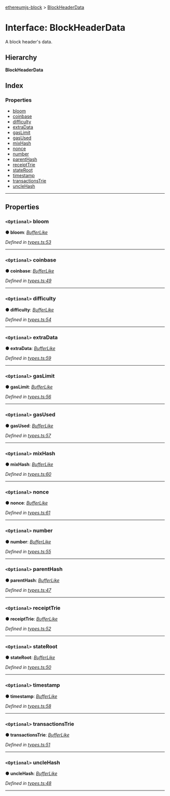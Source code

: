 [ethereumjs-block](../README.md) > [BlockHeaderData](../interfaces/blockheaderdata.md)

# Interface: BlockHeaderData

A block header's data.

## Hierarchy

**BlockHeaderData**

## Index

### Properties

- [bloom](blockheaderdata.md#bloom)
- [coinbase](blockheaderdata.md#coinbase)
- [difficulty](blockheaderdata.md#difficulty)
- [extraData](blockheaderdata.md#extradata)
- [gasLimit](blockheaderdata.md#gaslimit)
- [gasUsed](blockheaderdata.md#gasused)
- [mixHash](blockheaderdata.md#mixhash)
- [nonce](blockheaderdata.md#nonce)
- [number](blockheaderdata.md#number)
- [parentHash](blockheaderdata.md#parenthash)
- [receiptTrie](blockheaderdata.md#receipttrie)
- [stateRoot](blockheaderdata.md#stateroot)
- [timestamp](blockheaderdata.md#timestamp)
- [transactionsTrie](blockheaderdata.md#transactionstrie)
- [uncleHash](blockheaderdata.md#unclehash)

---

## Properties

<a id="bloom"></a>

### `<Optional>` bloom

**● bloom**: _[BufferLike](../#bufferlike)_

_Defined in [types.ts:53](https://github.com/ethereumjs/ethereumjs-block/blob/4769f90/src/types.ts#L53)_

---

<a id="coinbase"></a>

### `<Optional>` coinbase

**● coinbase**: _[BufferLike](../#bufferlike)_

_Defined in [types.ts:49](https://github.com/ethereumjs/ethereumjs-block/blob/4769f90/src/types.ts#L49)_

---

<a id="difficulty"></a>

### `<Optional>` difficulty

**● difficulty**: _[BufferLike](../#bufferlike)_

_Defined in [types.ts:54](https://github.com/ethereumjs/ethereumjs-block/blob/4769f90/src/types.ts#L54)_

---

<a id="extradata"></a>

### `<Optional>` extraData

**● extraData**: _[BufferLike](../#bufferlike)_

_Defined in [types.ts:59](https://github.com/ethereumjs/ethereumjs-block/blob/4769f90/src/types.ts#L59)_

---

<a id="gaslimit"></a>

### `<Optional>` gasLimit

**● gasLimit**: _[BufferLike](../#bufferlike)_

_Defined in [types.ts:56](https://github.com/ethereumjs/ethereumjs-block/blob/4769f90/src/types.ts#L56)_

---

<a id="gasused"></a>

### `<Optional>` gasUsed

**● gasUsed**: _[BufferLike](../#bufferlike)_

_Defined in [types.ts:57](https://github.com/ethereumjs/ethereumjs-block/blob/4769f90/src/types.ts#L57)_

---

<a id="mixhash"></a>

### `<Optional>` mixHash

**● mixHash**: _[BufferLike](../#bufferlike)_

_Defined in [types.ts:60](https://github.com/ethereumjs/ethereumjs-block/blob/4769f90/src/types.ts#L60)_

---

<a id="nonce"></a>

### `<Optional>` nonce

**● nonce**: _[BufferLike](../#bufferlike)_

_Defined in [types.ts:61](https://github.com/ethereumjs/ethereumjs-block/blob/4769f90/src/types.ts#L61)_

---

<a id="number"></a>

### `<Optional>` number

**● number**: _[BufferLike](../#bufferlike)_

_Defined in [types.ts:55](https://github.com/ethereumjs/ethereumjs-block/blob/4769f90/src/types.ts#L55)_

---

<a id="parenthash"></a>

### `<Optional>` parentHash

**● parentHash**: _[BufferLike](../#bufferlike)_

_Defined in [types.ts:47](https://github.com/ethereumjs/ethereumjs-block/blob/4769f90/src/types.ts#L47)_

---

<a id="receipttrie"></a>

### `<Optional>` receiptTrie

**● receiptTrie**: _[BufferLike](../#bufferlike)_

_Defined in [types.ts:52](https://github.com/ethereumjs/ethereumjs-block/blob/4769f90/src/types.ts#L52)_

---

<a id="stateroot"></a>

### `<Optional>` stateRoot

**● stateRoot**: _[BufferLike](../#bufferlike)_

_Defined in [types.ts:50](https://github.com/ethereumjs/ethereumjs-block/blob/4769f90/src/types.ts#L50)_

---

<a id="timestamp"></a>

### `<Optional>` timestamp

**● timestamp**: _[BufferLike](../#bufferlike)_

_Defined in [types.ts:58](https://github.com/ethereumjs/ethereumjs-block/blob/4769f90/src/types.ts#L58)_

---

<a id="transactionstrie"></a>

### `<Optional>` transactionsTrie

**● transactionsTrie**: _[BufferLike](../#bufferlike)_

_Defined in [types.ts:51](https://github.com/ethereumjs/ethereumjs-block/blob/4769f90/src/types.ts#L51)_

---

<a id="unclehash"></a>

### `<Optional>` uncleHash

**● uncleHash**: _[BufferLike](../#bufferlike)_

_Defined in [types.ts:48](https://github.com/ethereumjs/ethereumjs-block/blob/4769f90/src/types.ts#L48)_

---
